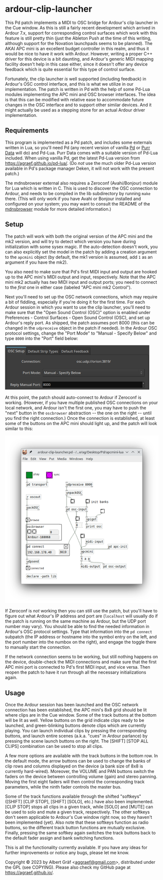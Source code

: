 
# ardour-clip-launcher

This Pd patch implements a MIDI to OSC bridge for Ardour's clip launcher in the Cue window. As this is still a fairly recent development which arrived in Ardour 7.x, support for corresponding control surfaces which work with this feature is still pretty thin (just the Ableton Push at the time of this writing, although support for the Novation launchpads seems to be planned). The AKAI APC mini is an excellent budget controller in this realm, and thus it would be nice to have it work with Ardour. However, writing a proper C++ driver for this device is a bit daunting, and Ardour's generic MIDI mapping facility doesn't help in this case either, since it doesn't offer any device feedback which is quite essential for this type of control surface.

Fortunately, the clip launcher *is* well supported (including feedback) in Ardour's OSC control interface, and this is what we utilize in our implementation. The patch is written in Pd with the help of some Pd-Lua modules implementing the APC mini and OSC browser interfaces. The idea is that this can be modified with relative ease to accommodate future changes in the OSC interface and to support other similar devices. And it might actually be used as a stepping stone for an actual Ardour driver implementation.

## Requirements

This program is implemented as a Pd patch, and includes some externals written in Lua, so you'll need Pd (any recent version of vanilla [Pd](http://msp.ucsd.edu/software.html) or [Purr Data](https://agraef.github.io/purr-data/) will do) and Pd-Lua. Purr Data comes with a suitable version of Pd-Lua included. When using vanilla Pd, get the latest Pd-Lua version from https://agraef.github.io/pd-lua/. (Do *not* use the much older Pd-Lua version available in Pd's package manager Deken, it will not work with the present patch.)

The mdnsbrowser external also requires a Zeroconf (Avahi/Bonjour) module for Lua which is written in C. This is used to discover the OSC connection to Ardour, and needs to be compiled in the lib subdirectory by running `make` there. (This will only work if you have Avahi or Bonjour installed and configured on your system; you may want to consult the README of the [mdnsbrowser](https://github.com/agraef/mdnsbrowser) module for more detailed information.)

## Setup

The patch will work with both the original version of the APC mini and the mk2 version, and will try to detect which version you have during initialization with some sysex magic. If the auto-detection doesn't work, you can also explicitly set the model in the patch by adding a creation argument to the `apcmini` object (by default, the mk1 version is assumed, add `1` as an argument if you have the mk2).

You also need to make sure that Pd's first MIDI input and output are hooked up to the APC mini's MIDI output and input, respectively. Note that the APC mini mk2 actually has *two* MIDI input and output ports; you need to connect to the *first* one in either case (labeled "APC mini mk2 Control").

Next you'll need to set up the OSC network connections, which may require a bit of fiddling, especially if you're doing it for the first time. For each Ardour session in which you want to use the clip launcher, you'll need to make sure that the "Open Sound Control (OSC)" option is enabled under Preferences - Control Surfaces - Open Sound Control (OSC), and set up Ardour's reply port. As shipped, the patch assumes port 8000 (this can be changed in the `udpreceive` object in the patch if needed). In the Ardour OSC protocol settings, change the "Port Mode" to "Manual - Specify Below" and type `8000` into the "Port" field below:

![ardour-osc-setup](pics/ardour-osc-setup.png)

At this point, the patch should auto-connect to Ardour if Zeroconf is working. (However, if you have multiple published OSC connections on your local network, and Ardour isn't the first one, you may have to push the "next" button in the `oscbrowser` abstraction -- the one on the right -- until you find the right connection.) Once the connection is established, at least some of the buttons on the APC mini should light up, and the patch will look similar to this:

![ardour-clip-launcher](pics/ardour-clip-launcher.png)

If Zeroconf is *not* working then you can still use the patch, but you'll have to figure out what Ardour's IP address and port are (`localhost` will usually do if the patch is running on the same machine as Ardour, but the UDP port number may vary). You should be able to find the needed information in Ardour's OSC protocol settings. Type that information into the `pd connect` subpatch (the IP address or hostname into the symbol entry on the left, and the port number into the numbox on the right), and engage the toggle there to manually start the connection.

If the network connection seems to be working, but still nothing happens on the device, double-check the MIDI connections and make sure that the first APC mini port is connected to Pd's first MIDI input, and vice versa. Then reopen the patch to have it run through all the necessary initializations again.

## Usage

Once the Ardour session has been launched and the OSC network connection has been established, the APC mini's 8x8 grid should be lit where clips are in the Cue window. Some of the track buttons at the bottom will be lit as well. Yellow buttons on the grid indicate clips ready to be launched, and green-blinking buttons denote clips which are currently playing. You can launch individual clips by pressing the corresponding buttons, and launch entire scenes (a.k.a. "cues" in Ardour parlance) by pressing the scene launch buttons on the right. The [SHIFT] [STOP ALL CLIPS] combination can be used to stop all clips.

A few more options are available with the track buttons in the bottom row. In the default mode, the arrow buttons can be used to change the banks of clip rows and columns displayed on the device (a bank size of 8x8 is currently hard-wired). Moreover, the VOLUME and PAN buttons switch the faders on the device between controlling volume (gain) and stereo panning. Moving the first eight faders will then control the corresponding track parameters, while the ninth fader controls the master bus.

Some of the track functions available through the shifted "softkeys" ([SHIFT] [CLIP STOP], [SHIFT] [SOLO], etc.) have also been implemented. [CLIP STOP] stops all clips in a given track, while [SOLO] and [MUTE] can be used to solo and mute a given track, respectively. The other softkeys don't seem applicable to Ardour's Cue window right now, so they haven't been implemented (yet). Also note that these softkeys function as radio buttons, so the different track button functions are mutually exclusive. Finally, pressing the same softkey again switches the track buttons back to the default fader assign and bank switching functions.

This is all the functionality currently available. If you have any ideas for further improvements or notice any bugs, please let me know.



Copyright © 2023 by Albert Gräf \<<aggraef@gmail.com>\>, distributed under the GPL (see COPYING). Please also check my GitHub page at https://agraef.github.io/.
